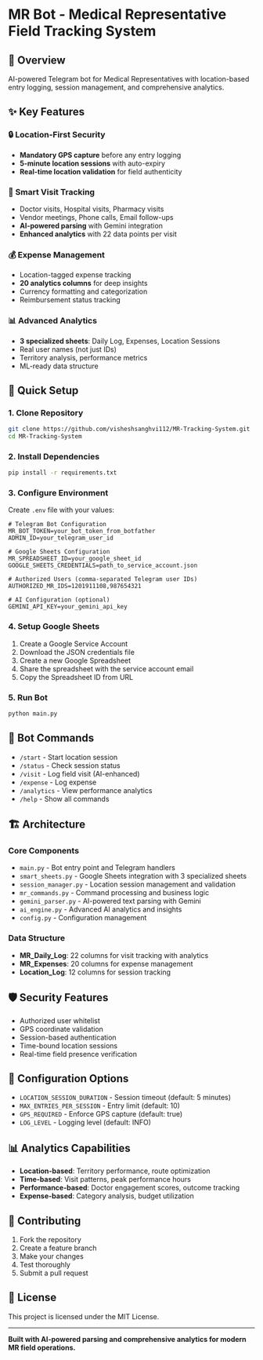 # MR Bot - Medical Representative Field Tracking System

## 🎯 Overview
AI-powered Telegram bot for Medical Representatives with location-based entry logging, session management, and comprehensive analytics.

## ✨ Key Features

### 🔒 Location-First Security
- **Mandatory GPS capture** before any entry logging
- **5-minute location sessions** with auto-expiry
- **Real-time location validation** for field authenticity

### 📝 Smart Visit Tracking
- Doctor visits, Hospital visits, Pharmacy visits
- Vendor meetings, Phone calls, Email follow-ups  
- **AI-powered parsing** with Gemini integration
- **Enhanced analytics** with 22 data points per visit

### 💰 Expense Management
- Location-tagged expense tracking
- **20 analytics columns** for deep insights
- Currency formatting and categorization
- Reimbursement status tracking

### 📊 Advanced Analytics
- **3 specialized sheets**: Daily Log, Expenses, Location Sessions
- Real user names (not just IDs)
- Territory analysis, performance metrics
- ML-ready data structure

## 🚀 Quick Setup

### 1. Clone Repository
```bash
git clone https://github.com/visheshsanghvi112/MR-Tracking-System.git
cd MR-Tracking-System
```

### 2. Install Dependencies
```bash
pip install -r requirements.txt
```

### 3. Configure Environment
Create `.env` file with your values:
```env
# Telegram Bot Configuration
MR_BOT_TOKEN=your_bot_token_from_botfather
ADMIN_ID=your_telegram_user_id

# Google Sheets Configuration
MR_SPREADSHEET_ID=your_google_sheet_id
GOOGLE_SHEETS_CREDENTIALS=path_to_service_account.json

# Authorized Users (comma-separated Telegram user IDs)
AUTHORIZED_MR_IDS=1201911108,987654321

# AI Configuration (optional)
GEMINI_API_KEY=your_gemini_api_key
```

### 4. Setup Google Sheets
1. Create a Google Service Account
2. Download the JSON credentials file
3. Create a new Google Spreadsheet
4. Share the spreadsheet with the service account email
5. Copy the Spreadsheet ID from URL

### 5. Run Bot
```bash
python main.py
```

## 📱 Bot Commands

- `/start` - Start location session
- `/status` - Check session status  
- `/visit` - Log field visit (AI-enhanced)
- `/expense` - Log expense
- `/analytics` - View performance analytics
- `/help` - Show all commands

## 🏗️ Architecture

### Core Components
- `main.py` - Bot entry point and Telegram handlers
- `smart_sheets.py` - Google Sheets integration with 3 specialized sheets
- `session_manager.py` - Location session management and validation
- `mr_commands.py` - Command processing and business logic
- `gemini_parser.py` - AI-powered text parsing with Gemini
- `ai_engine.py` - Advanced AI analytics and insights
- `config.py` - Configuration management

### Data Structure
- **MR_Daily_Log**: 22 columns for visit tracking with analytics
- **MR_Expenses**: 20 columns for expense management  
- **Location_Log**: 12 columns for session tracking

## 🛡️ Security Features
- Authorized user whitelist
- GPS coordinate validation
- Session-based authentication
- Time-bound location sessions
- Real-time field presence verification

## 🔧 Configuration Options
- `LOCATION_SESSION_DURATION` - Session timeout (default: 5 minutes)
- `MAX_ENTRIES_PER_SESSION` - Entry limit (default: 10)
- `GPS_REQUIRED` - Enforce GPS capture (default: true)
- `LOG_LEVEL` - Logging level (default: INFO)

## 📊 Analytics Capabilities
- **Location-based**: Territory performance, route optimization
- **Time-based**: Visit patterns, peak performance hours
- **Performance-based**: Doctor engagement scores, outcome tracking  
- **Expense-based**: Category analysis, budget utilization

## 🤝 Contributing
1. Fork the repository
2. Create a feature branch
3. Make your changes
4. Test thoroughly
5. Submit a pull request

## 📄 License
This project is licensed under the MIT License.

---

**Built with AI-powered parsing and comprehensive analytics for modern MR field operations.**

